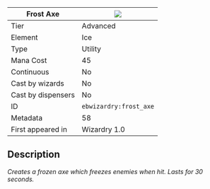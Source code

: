 | Frost Axe |![](https://github.com/Electroblob77/Wizardry/blob/1.12.2/src/main/resources/assets/ebwizardry/textures/spells/frost_axe.png)|
|---|---|
| Tier | Advanced |
| Element | Ice |
| Type | Utility |
| Mana Cost | 45 |
| Continuous | No |
| Cast by wizards | No |
| Cast by dispensers | No |
| ID | `ebwizardry:frost_axe` |
| Metadata | 58 |
| First appeared in | Wizardry 1.0 |
## Description
_Creates a frozen axe which freezes enemies when hit. Lasts for 30 seconds._